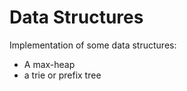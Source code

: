 # Data Structures
Implementation of some data structures:<br/>
    <ul>
        <li>A max-heap</li>
        <li>a trie or prefix tree</li>
    </ul>
